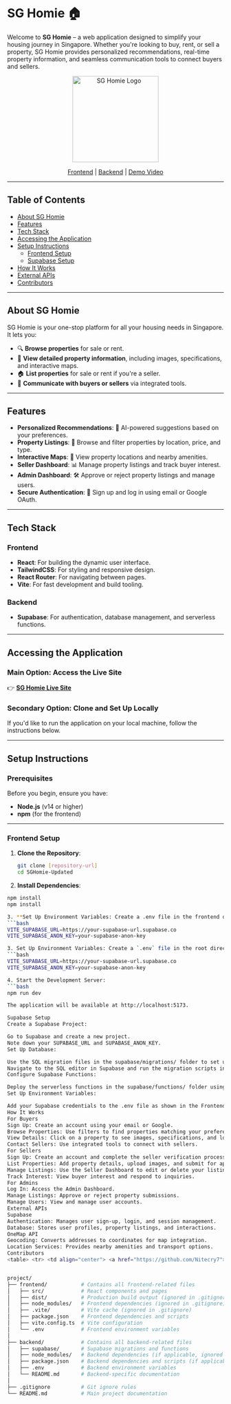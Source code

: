 # SG Homie 🏠

Welcome to **SG Homie** – a web application designed to simplify your housing journey in Singapore. Whether you're looking to buy, rent, or sell a property, SG Homie provides personalized recommendations, real-time property information, and seamless communication tools to connect buyers and sellers.

<p align="center">
  <img src="frontend/src/assets/img/logo.jpeg" alt="SG Homie Logo" width="200"/>
</p>

<div align="center">

[Frontend](frontend/) | [Backend](backend/) | [Demo Video](https://youtu.be/DUjzc5ec98E)

</div>

---

## Table of Contents
- [About SG Homie](#about-sg-homie)
- [Features](#features)
- [Tech Stack](#tech-stack)
- [Accessing the Application](#accessing-the-application)
- [Setup Instructions](#setup-instructions)
  - [Frontend Setup](#frontend-setup)
  - [Supabase Setup](#supabase-setup)
- [How It Works](#how-it-works)
- [External APIs](#external-apis)
- [Contributors](#contributors)

---

## About SG Homie

SG Homie is your one-stop platform for all your housing needs in Singapore. It lets you:

- 🔍 **Browse properties** for sale or rent.
- 📸 **View detailed property information**, including images, specifications, and interactive maps.
- 🏠 **List properties** for sale or rent if you're a seller.
- 💬 **Communicate with buyers or sellers** via integrated tools.

---

## Features

- **Personalized Recommendations**: 🤖 AI-powered suggestions based on your preferences.
- **Property Listings**: 🏢 Browse and filter properties by location, price, and type.
- **Interactive Maps**: 📍 View property locations and nearby amenities.
- **Seller Dashboard**: 📊 Manage property listings and track buyer interest.
- **Admin Dashboard**: 🛠️ Approve or reject property listings and manage users.
- **Secure Authentication**: 🔐 Sign up and log in using email or Google OAuth.

---

## Tech Stack

### Frontend
- **React**: For building the dynamic user interface.
- **TailwindCSS**: For styling and responsive design.
- **React Router**: For navigating between pages.
- **Vite**: For fast development and build tooling.

### Backend
- **Supabase**: For authentication, database management, and serverless functions.

---

## Accessing the Application

### Main Option: Access the Live Site
👉 **[SG Homie Live Site](https://sg-homie.netlify.app)**

### Secondary Option: Clone and Set Up Locally
If you'd like to run the application on your local machine, follow the instructions below.

---

## Setup Instructions

### Prerequisites
Before you begin, ensure you have:
- **Node.js** (v14 or higher)
- **npm** (for the frontend)

---

### Frontend Setup

1. **Clone the Repository**:
   ```bash
   git clone [repository-url]
   cd SGHomie-Updated
   
2. **Install Dependencies**:
  ```bash
  npm install
npm install

3. **Set Up Environment Variables: Create a .env file in the frontend directory and add:**
  ```bash
  VITE_SUPABASE_URL=https://your-supabase-url.supabase.co
  VITE_SUPABASE_ANON_KEY=your-supabase-anon-key

3. Set Up Environment Variables: Create a `.env` file in the root directory and add:
```bash
VITE_SUPABASE_URL=https://your-supabase-url.supabase.co
VITE_SUPABASE_ANON_KEY=your-supabase-anon-key

4. Start the Development Server:
```bash
npm run dev

The application will be available at http://localhost:5173.

Supabase Setup
Create a Supabase Project:

Go to Supabase and create a new project.
Note down your SUPABASE_URL and SUPABASE_ANON_KEY.
Set Up Database:

Use the SQL migration files in the supabase/migrations/ folder to set up your database schema.
Navigate to the SQL editor in Supabase and run the migration scripts in order.
Configure Supabase Functions:

Deploy the serverless functions in the supabase/functions/ folder using the Supabase CLI:
Set Up Environment Variables:

Add your Supabase credentials to the .env file as shown in the Frontend Setup.
How It Works
For Buyers
Sign Up: Create an account using your email or Google.
Browse Properties: Use filters to find properties matching your preferences.
View Details: Click on a property to see images, specifications, and location.
Contact Sellers: Use integrated tools to connect with sellers.
For Sellers
Sign Up: Create an account and complete the seller verification process.
List Properties: Add property details, upload images, and submit for approval.
Manage Listings: Use the Seller Dashboard to edit or delete your listings.
Track Interest: View buyer interest and respond to inquiries.
For Admins
Log In: Access the Admin Dashboard.
Manage Listings: Approve or reject property submissions.
Manage Users: View and manage user accounts.
External APIs
Supabase
Authentication: Manages user sign-up, login, and session management.
Database: Stores user profiles, property listings, and interactions.
OneMap API
Geocoding: Converts addresses to coordinates for map integration.
Location Services: Provides nearby amenities and transport options.
Contributors
<table> <tr> <td align="center"> <a href="https://github.com/Nitecry7"> <img src="https://github.com/Nitecry7.png" width="100" height="100" style="border-radius: 50%;"><br /> <sub><b>Faheem</b></sub> </a> </td> <td align="center"> <a href="https://github.com/stevennoctavianus"> <img src="https://github.com/stevennoctavianus.png" width="100" height="100" style="border-radius: 50%;"><br /> <sub><b>Steven</b></sub> </a> </td> <td align="center"> <a href="https://github.com/Eishani"> <img src="https://github.com/Eishani.png" width="100" height="100" style="border-radius: 50%;"><br /> <sub><b>Eishani</b></sub> </a> </td> <td align="center"> <a href="https://github.com/vanillatte11037"> <img src="https://github.com/vanillatte11037.png" width="100" height="100" style="border-radius: 50%;"><br /> <sub><b>He Haoyu</b></sub> </a> </td> </tr> </table> ```


project/
├── frontend/           # Contains all frontend-related files
│   ├── src/            # React components and pages
│   ├── dist/           # Production build output (ignored in .gitignore)
│   ├── node_modules/   # Frontend dependencies (ignored in .gitignore)
│   ├── .vite/          # Vite cache (ignored in .gitignore)
│   ├── package.json    # Frontend dependencies and scripts
│   ├── vite.config.ts  # Vite configuration
│   └── .env            # Frontend environment variables
│
├── backend/            # Contains all backend-related files
│   ├── supabase/       # Supabase migrations and functions
│   ├── node_modules/   # Backend dependencies (if applicable, ignored in .gitignore)
│   ├── package.json    # Backend dependencies and scripts (if applicable)
│   ├── .env            # Backend environment variables
│   └── README.md       # Backend-specific documentation
│
├── .gitignore          # Git ignore rules
└── README.md           # Main project documentation
